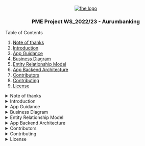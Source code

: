 <div id="top"></div>

<br />
<div align="center">
  <a href="https://github.com/fh-erfurt/ws2021_team_1_service_7_persons">
    <img src="https://raw.githubusercontent.com/fh-erfurt/ws2021_team_1_service_7_persons/java2/.github/assets/logo.png" width="80" alt="fhe logo" />
  </a>
  <br>
  <h3 align="center">PME Project WS_2022/23 - Aurumbanking</h3>

</div>


<summary>Table of Contents</summary>
<ol>
  <li><a href="#note-of-thanks"> Note of thanks</a></li>
  <li><a href="#introduction"> Introduction</a></li>
  <li><a href="#app-guidance"> App Guidance</a></li>
  <li><a href="#business-diagram">Business Diagram</a></li>
  <li><a href="#entity-relationship-model">Entity Relationship Model</a></li>
  <li><a href="#app-backend-architecture">App Backend Architecture</a></li>
  <li><a href="#contributors">Contributors</a></li>
  <li><a href="#contributing">Contributing</a></li>
  <li><a href="#license">License</a></li>
</ol>



<details>
<summary>Note of thanks</summary>

# Note of thanks

I want to give a special thanks to Prof. Dr. Steffen Avemarg for the lecture, project consulting, help and the opportunity to try this project my own!
<p align="right">(<a href="#top">back to top</a>)</p>

</details>


<details>
<summary>Introduction</summary>

# Introduction

This repository is the PME Project of an banking-app. Focus on UI and specification from the predefined Programmierung mobiler Endgeräte (PME) Module.

The App was programmed and tested on a **Google Pixel 6 Pro API 27**.<br>
User Credetials to access the app is: <br>
* Email: t@t.de 
* Password: 123

The App has **only two view** with a completed implemenation of a landscape mode:
* **Money Transfer/Überweisung**
* **Support**

For this Project the programming language Kotlin and Java was used. Besides that a relational database was implemented in a local database by using LiteSQL and Room from Android Jetpack. 

<p align="right">(<a href="#top">back to top</a>)</p>
</details>

<details>
<summary>App Guidance</summary>


1. Login 
To Login into the App use the following crentials. 

* Email: t@t.de 
* Password: 123

The user will be generated after every restart of the app, because the project is base on a local database in the RAM.


![alt text](docs/AppGuideImages/Login.png)

2. Overview/Übersicht

After the Login, the user will be forwarded to the Overview-Fragment. Which will be shown in the following image. 

![alt text](docs/AppGuideImages/Overview.png)

The lastest transaction value will show the newest transaction that's was made.

3. Profile/Profil

The user can see their personal information the tab "Profil". If the user want to change his/her password. The person has to change the switch to "yes", so the password-change section will be shown.  

![alt text](docs/AppGuideImages/Profil.png)

![alt text](docs/AppGuideImages/Profi_Password_Change.png)

4. Money Transfer/Überweisung

In the view "Überweisung" the user can execute a money transfer order. The person has to fill all the Edittext of the formula and click the "Überweisung durchführen"- Button. 

![alt text](docs/AppGuideImages/Ueberweisung_1.png)

![alt text](docs/AppGuideImages/Ueberweisung_2.png)

In this view the user can use the landscape mode by rotate the app with rotation fuction of the smartphone.

![alt text](docs/AppGuideImages/Ueberweisung_Landscape_1.png)

![alt text](docs/AppGuideImages/Ueberweisung_Landscape_2.png)

5. Deposit/Depot

In this view the user can check the current money value of her/his depot, search certain terms by click on the magnifying glass of the search bar and commit a search term. The user can also see all his transactions of the past in an recyclerview.

![alt text](docs/AppGuideImages/depot.png)

![alt text](docs/AppGuideImages/depot2.png)


6. Transaction Details/Transaktionsdetails


In this view the user can see the transaction detail by clicking on the value site of the textfield from the recyclerview. The app will guide the user to the detail view. This will be shown in the following images.

![alt text](docs/AppGuideImages/detail_view_1.png)

![alt text](docs/AppGuideImages/detail_view_2.png)

By clicking on the "Zurück zum Depot"-button of the smartphone. The user can get back to the deposit view.

7. Support

In the fragement "Support" the user can send the support a spefic request. The user has to fill all the Edittext and select one of the options in "Art der Anfrage". By pressing the button "Anfrage Absenden" the message will be "sent" to the support.

![alt text](docs/AppGuideImages/support_1.png)

This view can be used in a landscape-mode, too.

![alt text](docs/AppGuideImages/support_landscape_1.png)

![alt text](docs/AppGuideImages/support_landscape_2.png)


The user can use "back" button of the smartphone to return from the current tab to the tab before (example by using the "back" button: Deposit -> Überweisung -> Profil )  




<p align="right">(<a href="#top">back to top</a>)</p>
</details>

<details>
<summary>Business Diagram</summary>

# Business Diagram

At the beginning of the project I tried to evaluate the business usecase of the app. Basically the app has only one view and this is from the customer as you can see on the image below. The customer/user should be able to search assignments/orders, looking in his/her deposit, transaction history and details. Therefore the customers should be able to see their personal details and changing the password to login into the app. Besides that the user can write a message to the support in a formula fragment.

![alt text](docs/diagrams/Business_Usecase_Diagram.png)


<p align="right">(<a href="#top">back to top</a>)</p>

</details>

<details>
<summary>Entity Relationship Model</summary>

# Entity Relationship Model

In the following image is the ER-Model the database. Only for faster and simpler SQL-Queries the transactionlist table and customer table are 1 to 1 connect. In real project this kind of ER-Model is not recommended.

![alt text](docs/diagrams/ER_Modell_Aurumbank_Final.jpg)

<p align="right">(<a href="#top">back to top</a>)</p>

</details>

<details>
<summary>App Backend Architecture </summary>

# App Backend Architecture 

Basically the AurumBanking Backend Architecture is structered in _**8 specifics layers**_, which can be _**abstacted to 4 layers**_.

The 8 Layers you can see on the diagamm below. 

The _**abstacted to 4 layers**_ are:

* Activity/Fragement-Layer
* Viewmodel-Layer
* Repository-Layer
* DAO-Layer
* Database-Layer

The **Activity/Fragement-Layer** are the "User Interface"-Layer, in which the user can interact with the app. In this layer the data will be only process and displayed into the specific form of the UI.

The **Viemmodel-Layer** bypass the data into the **Activity/Fragement-Layer** from underlying data layer and process certain data for the overlying layers. 

The **Repository-Layer** is an abstraction layer between the **Viemmodel-Layer** and the **DAO-Layers**. This layer process the function and datas from both overlying and underlying layer.


The **DAO-Layer** is used for the definition of the SQL-queries and fuction, which will be transformed into LiteSQL. The input and output data will be operated by the CRUD-Methods. 

The **Database-Layer** is the stored data layer.

![alt text](docs/diagrams/App_Backend_Architecture_Final.png)

<p align="right">(<a href="#top">back to top</a>)</p>

</details>

<details>
<summary>Contributors</summary>

# Contributors

This repository is maintained by Tran Anh Hoang as a Project of the University Module "Programmierung mobiler Endgeräte (PME)".

<p align="right">(<a href="#top">back to top</a>)</p>

</details>

<details>
<summary>Contributing</summary>

# Contributing

This repository was created for educational purposes only so no contributions are required.

<p align="right">(<a href="#top">back to top</a>)</p>
</details>

<details>
<summary>License</summary>

# License

Distributed under the MIT License, see the [LICENSE](./LICENSE) file for more information.

<p align="right">(<a href="#top">back to top</a>)</p>

</details>